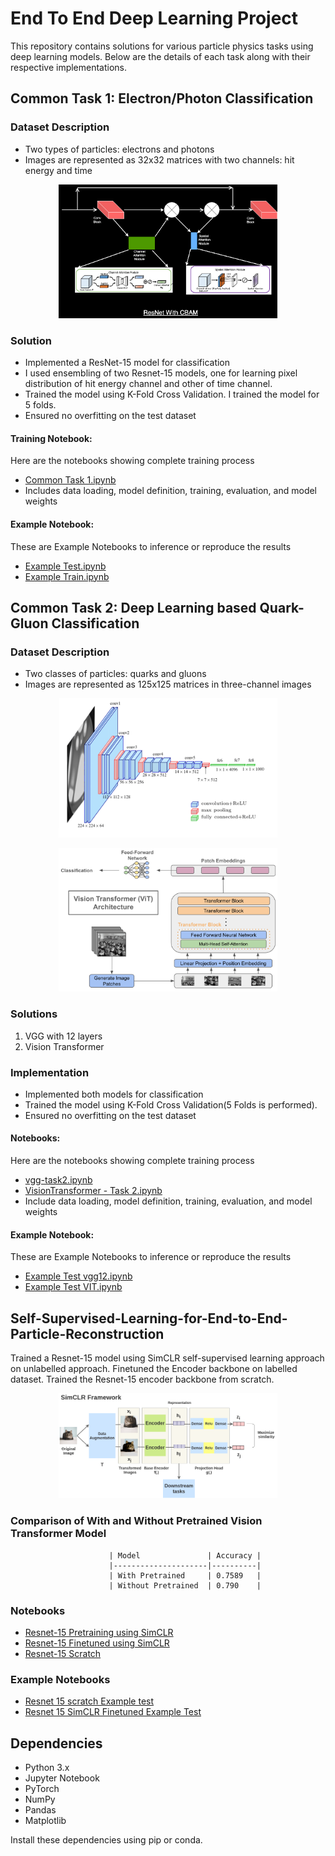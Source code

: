 # End To End Deep Learning Project

This repository contains solutions for various particle physics tasks using deep learning models. Below are the details of each task along with their respective implementations.

## Common Task 1: Electron/Photon Classification

### Dataset Description
- Two types of particles: electrons and photons
- Images are represented as 32x32 matrices with two channels: hit energy and time

<p align="center">
  <img src="https://github.com/Wodlfvllf/End-to-End-Deep-Learning-Project/blob/main/Common%20Task%201/ResNetCBAM.png" width="350" title="hover text">
</p>

### Solution
- Implemented a ResNet-15 model for classification
- I used ensembling of two Resnet-15 models, one for learning pixel distribution of hit energy channel and other of time channel.
- Trained the model using K-Fold Cross Validation. I trained the model for 5 folds.
- Ensured no overfitting on the test dataset

#### Training Notebook:
Here are the notebooks showing complete training process

- [Common Task 1.ipynb](https://github.com/Wodlfvllf/-Self-Supervised-Learning-for-End-to-End-Particle-Reconstruction/blob/main/Common%20Task%201/Common%20Task1%20Approach%201/common-task-1.ipynb)
- Includes data loading, model definition, training, evaluation, and model weights

#### Example Notebook:
These are Example Notebooks to inference or reproduce the results

-  [Example Test.ipynb](https://github.com/Wodlfvllf/-Self-Supervised-Learning-for-End-to-End-Particle-Reconstruction/blob/main/Common%20Task%201/Common%20Task1%20Approach%201/Example%20Test.ipynb)
-  [Example Train.ipynb](https://github.com/Wodlfvllf/-Self-Supervised-Learning-for-End-to-End-Particle-Reconstruction/blob/main/Common%20Task%201/Common%20Task1%20Approach%201/Example%20Train.ipynb)

## Common Task 2: Deep Learning based Quark-Gluon Classification

### Dataset Description
- Two classes of particles: quarks and gluons
- Images are represented as 125x125 matrices in three-channel images

<p align="center">
  <img src="https://github.com/Wodlfvllf/End-to-End-Deep-Learning-Project/blob/main/Common%20task2/1_B_ZaaaBg2njhp8SThjCufA.png" width="350" title="hover text">
</p>


<p align="center">
  <img src="https://github.com/Wodlfvllf/End-to-End-Deep-Learning-Project/blob/main/Common%20task2/VisionTransfomer.png" width="350" title="hover text">
</p>

### Solutions
1. VGG with 12 layers
2. Vision Transformer

### Implementation
- Implemented both models for classification
- Trained the model using K-Fold Cross Validation(5 Folds is performed).
- Ensured no overfitting on the test dataset

#### Notebooks:
Here are the notebooks showing complete training process

- [vgg-task2.ipynb](https://github.com/Wodlfvllf/-Self-Supervised-Learning-for-End-to-End-Particle-Reconstruction/blob/main/Common%20task2/vgg-task2.ipynb)
- [VisionTransformer - Task 2.ipynb](https://github.com/Wodlfvllf/-Self-Supervised-Learning-for-End-to-End-Particle-Reconstruction/blob/main/Common%20task2/VisionTransformer%20-%20Task%202.ipynb)
- Include data loading, model definition, training, evaluation, and model weights

#### Example Notebook:
These are Example Notebooks to inference or reproduce the results

-  [Example Test vgg12.ipynb](https://github.com/Wodlfvllf/-Self-Supervised-Learning-for-End-to-End-Particle-Reconstruction/blob/main/Common%20task2/Example_test_vgg.ipynb)
-  [Example Test VIT.ipynb](https://github.com/Wodlfvllf/-Self-Supervised-Learning-for-End-to-End-Particle-Reconstruction/blob/main/Common%20task2/Example_test_vit.ipynb)

## Self-Supervised-Learning-for-End-to-End-Particle-Reconstruction
Trained a Resnet-15 model using SimCLR self-supervised learning approach on unlabelled approach.
Finetuned the Encoder backbone on labelled dataset.
Trained the Resnet-15 encoder backbone from scratch.

<p align="center">
  <img src="https://github.com/Wodlfvllf/-Self-Supervised-Learning-for-End-to-End-Particle-Reconstruction/blob/main/Specific%20task%203c%20Self-Supervised%20Learning/simclr-general-architecture.png" width="350" title="hover text">
</p>

### Comparison of With and Without Pretrained Vision Transformer Model

                          | Model               | Accuracy |
                          |---------------------|----------|
                          | With Pretrained     | 0.7589   |
                          | Without Pretrained  | 0.790    |

### Notebooks
- [Resnet-15 Pretraining using SimCLR](https://github.com/Wodlfvllf/-Self-Supervised-Learning-for-End-to-End-Particle-Reconstruction/blob/main/Specific%20task%203c%20Self-Supervised%20Learning/SIMCLR%20Pretraining.ipynb)
- [Resnet-15 Finetuned using SimCLR](https://github.com/Wodlfvllf/-Self-Supervised-Learning-for-End-to-End-Particle-Reconstruction/blob/main/Specific%20task%203c%20Self-Supervised%20Learning/simclr-finetune.ipynb)
- [Resnet-15 Scratch](https://github.com/Wodlfvllf/-Self-Supervised-Learning-for-End-to-End-Particle-Reconstruction/blob/main/Specific%20task%203c%20Self-Supervised%20Learning/Resnet-15%20scratch.ipynb)

### Example Notebooks
- [Resnet 15 scratch Example test](https://github.com/Wodlfvllf/-Self-Supervised-Learning-for-End-to-End-Particle-Reconstruction/blob/main/Specific%20task%203c%20Self-Supervised%20Learning/Example%20test%20resnet.ipynb)
- [Resnet 15 SimCLR Finetuned Example Test](https://github.com/Wodlfvllf/-Self-Supervised-Learning-for-End-to-End-Particle-Reconstruction/blob/main/Specific%20task%203c%20Self-Supervised%20Learning/example-sim-clr-finetuned.ipynb)

## Dependencies
- Python 3.x
- Jupyter Notebook
- PyTorch
- NumPy
- Pandas
- Matplotlib

Install these dependencies using pip or conda.
